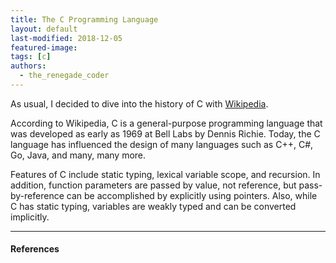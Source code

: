 ```yaml
---
title: The C Programming Language
layout: default
last-modified: 2018-12-05
featured-image:
tags: [c]
authors:
  - the_renegade_coder
---
```

As usual, I decided to dive into the history of C with [Wikipedia][1].

According to Wikipedia, C is a general-purpose programming language that was developed as early as 1969 at Bell Labs by Dennis Richie. Today, the C language has influenced the design of many languages such as C++, C#, Go, Java, and many, many more.

Features of C include static typing, lexical variable scope, and recursion. In addition, function parameters are passed by value, not reference, but pass-by-reference can be accomplished by explicitly using pointers. Also, while C has static typing, variables are weakly typed and can be converted implicitly.

---

#### References

[^1]: J. Grifski, “Hello World in C,” The Renegade Coder, 18-March-2018. [Online]. Available: <https://therenegadecoder.com/code/hello-world-in-c/>. [Accessed: 05-Dev-2018].

[1]: https://en.wikipedia.org/wiki/C_(programming_language)
